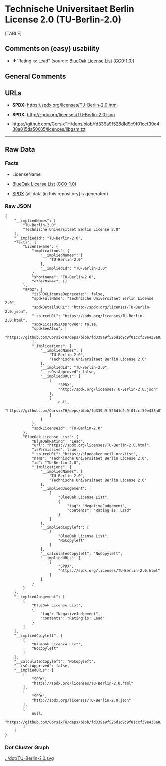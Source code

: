 Technische Universitaet Berlin License 2.0 (TU-Berlin-2.0)
==========================================================

[TABLE]

Comments on (easy) usability
----------------------------

-   **↓**“Rating is: Lead” (source: [BlueOak License
    List](https://blueoakcouncil.org/list "BlueOak License List")
    ([CC0-1.0](https://raw.githubusercontent.com/blueoakcouncil/blue-oak-list-npm-package/master/LICENSE "CC0-1.0")))

General Comments
----------------

URLs
----

-   **SPDX:** https://spdx.org/licenses/TU-Berlin-2.0.html

-   **SPDX:** http://spdx.org/licenses/TU-Berlin-2.0.json

-   https://github.com/CorsixTH/deps/blob/fd339a9f526d1d9c9f01ccf39e438a015da50035/licences/libgsm.txt

------------------------------------------------------------------------

Raw Data
--------

### Facts

-   LicenseName

-   [BlueOak License
    List](https://blueoakcouncil.org/list "BlueOak License List")
    ([CC0-1.0](https://raw.githubusercontent.com/blueoakcouncil/blue-oak-list-npm-package/master/LICENSE "CC0-1.0"))

-   [SPDX](https://spdx.org/licenses/TU-Berlin-2.0.html "SPDX") (all
    data \[in this repository\] is generated)

### Raw JSON

    {
        "__impliedNames": [
            "TU-Berlin-2.0",
            "Technische Universitaet Berlin License 2.0"
        ],
        "__impliedId": "TU-Berlin-2.0",
        "facts": {
            "LicenseName": {
                "implications": {
                    "__impliedNames": [
                        "TU-Berlin-2.0"
                    ],
                    "__impliedId": "TU-Berlin-2.0"
                },
                "shortname": "TU-Berlin-2.0",
                "otherNames": []
            },
            "SPDX": {
                "isSPDXLicenseDeprecated": false,
                "spdxFullName": "Technische Universitaet Berlin License 2.0",
                "spdxDetailsURL": "http://spdx.org/licenses/TU-Berlin-2.0.json",
                "_sourceURL": "https://spdx.org/licenses/TU-Berlin-2.0.html",
                "spdxLicIsOSIApproved": false,
                "spdxSeeAlso": [
                    "https://github.com/CorsixTH/deps/blob/fd339a9f526d1d9c9f01ccf39e438a015da50035/licences/libgsm.txt"
                ],
                "_implications": {
                    "__impliedNames": [
                        "TU-Berlin-2.0",
                        "Technische Universitaet Berlin License 2.0"
                    ],
                    "__impliedId": "TU-Berlin-2.0",
                    "__isOsiApproved": false,
                    "__impliedURLs": [
                        [
                            "SPDX",
                            "http://spdx.org/licenses/TU-Berlin-2.0.json"
                        ],
                        [
                            null,
                            "https://github.com/CorsixTH/deps/blob/fd339a9f526d1d9c9f01ccf39e438a015da50035/licences/libgsm.txt"
                        ]
                    ]
                },
                "spdxLicenseId": "TU-Berlin-2.0"
            },
            "BlueOak License List": {
                "BlueOakRating": "Lead",
                "url": "https://spdx.org/licenses/TU-Berlin-2.0.html",
                "isPermissive": true,
                "_sourceURL": "https://blueoakcouncil.org/list",
                "name": "Technische Universitaet Berlin License 2.0",
                "id": "TU-Berlin-2.0",
                "_implications": {
                    "__impliedNames": [
                        "TU-Berlin-2.0",
                        "Technische Universitaet Berlin License 2.0"
                    ],
                    "__impliedJudgement": [
                        [
                            "BlueOak License List",
                            {
                                "tag": "NegativeJudgement",
                                "contents": "Rating is: Lead"
                            }
                        ]
                    ],
                    "__impliedCopyleft": [
                        [
                            "BlueOak License List",
                            "NoCopyleft"
                        ]
                    ],
                    "__calculatedCopyleft": "NoCopyleft",
                    "__impliedURLs": [
                        [
                            "SPDX",
                            "https://spdx.org/licenses/TU-Berlin-2.0.html"
                        ]
                    ]
                }
            }
        },
        "__impliedJudgement": [
            [
                "BlueOak License List",
                {
                    "tag": "NegativeJudgement",
                    "contents": "Rating is: Lead"
                }
            ]
        ],
        "__impliedCopyleft": [
            [
                "BlueOak License List",
                "NoCopyleft"
            ]
        ],
        "__calculatedCopyleft": "NoCopyleft",
        "__isOsiApproved": false,
        "__impliedURLs": [
            [
                "SPDX",
                "https://spdx.org/licenses/TU-Berlin-2.0.html"
            ],
            [
                "SPDX",
                "http://spdx.org/licenses/TU-Berlin-2.0.json"
            ],
            [
                null,
                "https://github.com/CorsixTH/deps/blob/fd339a9f526d1d9c9f01ccf39e438a015da50035/licences/libgsm.txt"
            ]
        ]
    }

### Dot Cluster Graph

[../dot/TU-Berlin-2.0.svg](../dot/TU-Berlin-2.0.svg "../dot/TU-Berlin-2.0.svg")
